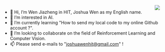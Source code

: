<img align="right" src="https://github-readme-stats.vercel.app/api?username=JoshuaWenHIT&theme=blue-green"/>

- 👋 Hi, I’m Wen Jiazheng in HIT, Joshua Wen as my English name. 
- 👀 I’m interested in AI.
- 🌱 I’m currently learning "How to send my local code to my online Github account ?".
- 💞️ I’m looking to collaborate on the field of Reinforcement Learning and Computer Vision. 
- 📫 Please send e-mails to "joshuawenhit@gmail.com" !

<!---
JoshuaWenHIT/JoshuaWenHIT is a ✨ special ✨ repository because its `README.md` (this file) appears on your GitHub profile.
You can click the Preview link to take a look at your changes.
--->
